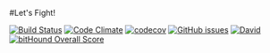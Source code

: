 #Let's Fight!

[![Build Status](https://travis-ci.org/chenzhutian/vismooc-web-server.svg?branch=dev)](https://travis-ci.org/HKUST-VISLab/vismooc-web-server)
[![Code Climate](https://codeclimate.com/github/HKUST-VISLab/vismooc-web-server/badges/gpa.svg)](https://codeclimate.com/github/HKUST-VISLab/vismooc-web-server)
[![codecov](https://codecov.io/gh/chenzhutian/vismooc-web-server/branch/dev/graph/badge.svg)](https://codecov.io/gh/HKUST-VISLab/vismooc-web-server)
[![GitHub issues](https://img.shields.io/github/issues/HKUST-VISLab/vismooc-web-server.svg)](https://github.com/HKUST-VISLab/vismooc-web-server)
[![David](https://img.shields.io/david/HKUST-VISLab/vismooc-web-server.svg?maxAge=2592000)](https://david-dm.org/HKUST-VISLab/vismooc-web-server)
[![bitHound Overall Score](https://www.bithound.io/github/HKUST-VISLab/vismooc-web-server/badges/score.svg)](https://www.bithound.io/github/HKUST-VISLab/vismooc-web-server)
